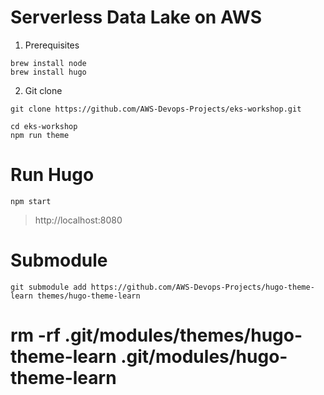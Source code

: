 # Serverless Data Lake on AWS

1. Prerequisites

```
brew install node
brew install hugo
```

2. Git clone

```
git clone https://github.com/AWS-Devops-Projects/eks-workshop.git

cd eks-workshop
npm run theme
```

# Run Hugo

```
npm start
```

> http://localhost:8080

# Submodule

```
git submodule add https://github.com/AWS-Devops-Projects/hugo-theme-learn themes/hugo-theme-learn
```

# rm -rf .git/modules/themes/hugo-theme-learn .git/modules/hugo-theme-learn
